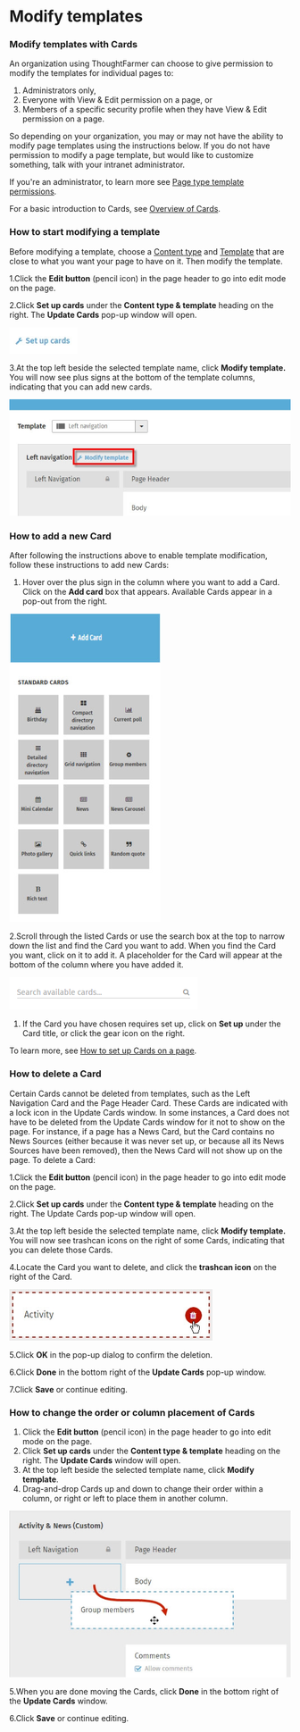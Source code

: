# Modify templates



### Modify templates with Cards

An organization using ThoughtFarmer can choose to give permission to modify the templates for individual pages to:

1. Administrators only,
2. Everyone with View & Edit permission on a page, or
3. Members of a specific security profile when they have View & Edit permission on a page.

So depending on your organization, you may or may not have the ability to modify page templates using the instructions below. If you do not have permission to modify a page template, but would like to customize something, talk with your intranet administrator.  
  
If you're an administrator, to learn more see [Page type template permissions](../basic-features/cards.md).  
  
For a basic introduction to Cards, see [Overview of Cards](https://community.thoughtfarmer.com/content/105833).

### How to start modifying a template

Before modifying a template, choose a [Content type](content-types.md) and [Template](templates.md) that are close to what you want your page to have on it. Then modify the template.

1.Click the **Edit button** \(pencil icon\) in the page header to go into edit mode on the page.

2.Click **Set up cards** under the **Content type & template** heading on the right. The **Update Cards** pop-up window will open.

![](../../.gitbook/assets/1%20%2817%29.jpg)

  
3.At the top left beside the selected template name, click **Modify template.** You will now see plus signs at the bottom of the template columns, indicating that you can add new cards.

![](../../.gitbook/assets/2%20%2815%29.jpg)



### How to add a new Card

​After following the instructions above to enable template modification, follow these instructions to add new Cards:

1. Hover over the plus sign in the column where you want to add a Card. Click on the **Add card** box that appears. Available Cards appear in a pop-out from the right.

![](../../.gitbook/assets/1%20%28119%29.jpg)

2.Scroll through the listed Cards or use the search box at the top to narrow down the list and find the Card you want to add. When you find the Card you want, click on it to add it. A placeholder for the Card will appear at the bottom of the column where you have added it.

![](../../.gitbook/assets/2%20%2847%29.png)



1.  If the Card you have chosen requires set up, click on **Set up** under the Card title, or click the gear icon on the right.

To learn more, see [How to set up Cards on a page](set-up-cards/).

### How to delete a Card

Certain Cards cannot be deleted from templates, such as the Left Navigation Card and the Page Header Card. These Cards are indicated with a lock icon in the Update Cards window. In some instances, a Card does not have to be deleted from the Update Cards window for it not to show on the page. For instance, if a page has a News Card, but the Card contains no News Sources \(either because it was never set up, or because all its News Sources have been removed\), then the News Card will not show up on the page. To delete a Card:

1.Click the **Edit button** \(pencil icon\) in the page header to go into edit mode on the page.

2.Click **Set up cards** under the **Content type & template** heading on the right. The Update Cards pop-up window will open.

3.At the top left beside the selected template name, click **Modify template.** You will now see trashcan icons on the right of some Cards, indicating that you can delete those Cards.

4.Locate the Card you want to delete, and click the **trashcan icon** on the right of the Card.

![](../../.gitbook/assets/3%20%2857%29.jpg)



5.Click **OK** in the pop-up dialog to confirm the deletion.

6.Click **Done** in the bottom right of the **Update Cards** pop-up window.

7.Click **Save** or continue editing.

### How to change the order or column placement of Cards

1. Click the **Edit button** \(pencil icon\) in the page header to go into edit mode on the page.
2. Click **Set up cards** under the **Content type & template** heading on the right. The **Update Cards** window will open.
3. At the top left beside the selected template name, click **Modify template**.
4. Drag-and-drop Cards up and down to change their order within a column, or right or left to place them in another column.

![](../../.gitbook/assets/4%20%2831%29.jpg)



5.When you are done moving the Cards, click **Done** in the bottom right of the **Update Cards** window.

6.Click **Save** or continue editing.

